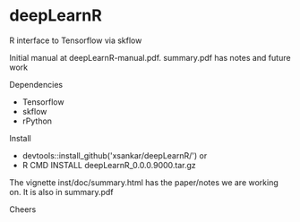 # deepLearnR

R interface to Tensorflow via skflow

Initial manual at deepLearnR-manual.pdf.
summary.pdf has notes and future work

Dependencies

* Tensorflow
* skflow
* rPython

Install 
* devtools::install_github('xsankar/deepLearnR/') or
* R CMD INSTALL deepLearnR_0.0.0.9000.tar.gz

The vignette inst/doc/summary.html has the paper/notes we are working on. 
It is also in summary.pdf

Cheers
<k/>

